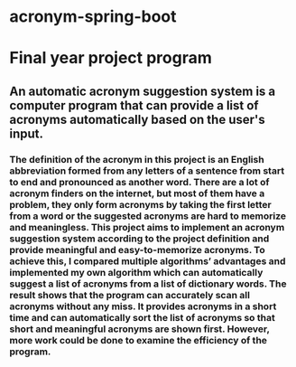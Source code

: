 # acronym-spring-boot
# Final year project program
## An automatic acronym suggestion system is a computer program that can provide a list of acronyms automatically based on the user's input. 

### The definition of the acronym in this project is an English abbreviation formed from any letters of a sentence from start to end and pronounced as another word. There are a lot of acronym finders on the internet, but most of them have a problem, they only form acronyms by taking the first letter from a word or the suggested acronyms are hard to memorize and meaningless. This project aims to implement an acronym suggestion system according to the project definition and provide meaningful and easy-to-memorize acronyms. To achieve this, I compared multiple algorithms’ advantages and implemented my own algorithm which can automatically suggest a list of acronyms from a list of dictionary words. The result shows that the program can accurately scan all acronyms without any miss. It provides acronyms in a short time and can automatically sort the list of acronyms so that short and meaningful acronyms are shown first. However, more work could be done to examine the efficiency of the program.
